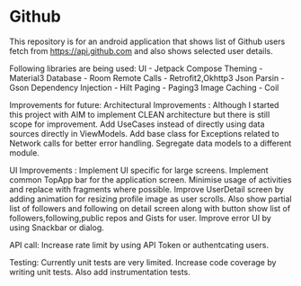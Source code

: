 # Github
This repository is for an android application that shows list of Github users fetch from https://api.github.com and also shows selected user details.

Following libraries are being used:
UI - Jetpack Compose
Theming - Material3
Database - Room
Remote Calls - Retrofit2,Okhttp3
Json Parsin - Gson
Dependency Injection - Hilt
Paging - Paging3
Image Caching - Coil

Improvements for future:
Architectural Improvements :
  Although I started this project with AIM to implement CLEAN architecture but there is still scope for improvement.
  Add UseCases instead of directly using data sources directly in ViewModels.
  Add base class for Exceptions related to Network calls for better error handling.
  Segregate data models to a different module.

UI Improvements :
Implement UI specific for large screens. 
Implement common TopApp bar for the application screen.
Minimise usage of activities and replace with fragments where possible.
Improve UserDetail screen by adding animation for resizing profile image as user scrolls.
Also show partial list of followers and following on detail screen along with button show list of followers,following,public repos and Gists for user.
Improve error UI by using Snackbar or dialog.

API call:
Increase rate limit by using API Token or authentcating users.


Testing:
Currently unit tests are very limited. Increase code coverage by writing unit tests.
Also add instrumentation tests.

  
